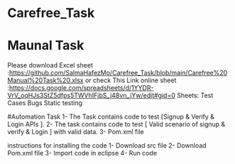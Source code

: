 # Carefree_Task
# Maunal Task 
Please download Excel sheet :https://github.com/SalmaHafezMo/Carefree_Task/blob/main/Carefree%20Manual%20Task%20.xlsx or 
check This Link online sheet :https://docs.google.com/spreadsheets/d/1YYDR-VrV_oqHJs3StZ5dfps5TWVhIFjbS_j48vn_jYw/edit#gid=0
 Sheets:
    Test Cases 
    Bugs 
    Static testing 
    
#Automation Task 
  1- The Task contains code to test [Signup & Verify & Login APIs ].
  2- The task contains code to test [ Valid scenario of signup & verify & Login ] with valid data.
  3- Pom.xml file 
  
  instructions for installing the code 
  1- Download src file 
  2- Download Pom.xml file 
  3- Import code in eclipse 
  4- Run code 
  
